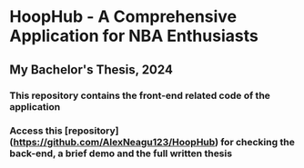 # HoopHub - A Comprehensive Application for NBA Enthusiasts
## My Bachelor's Thesis, 2024
### This repository contains the front-end related code of the application 
### Access this [repository] (https://github.com/AlexNeagu123/HoopHub) for checking the back-end, a brief demo and the full written thesis
